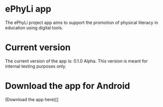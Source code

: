 # ePhyLi app

The ePhyLi project app aims to support the promotion of physical literacy in education using digital tools.

# Current version

The current version of the app is: 0.1.0 Alpha. This version is meant for internal testing purposes only.

# Download the app for Android

(Download the app here)[]


